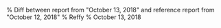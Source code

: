 % Diff between report from "October 13, 2018" and reference report from "October 12, 2018"
% Reffy
% October 13, 2018

